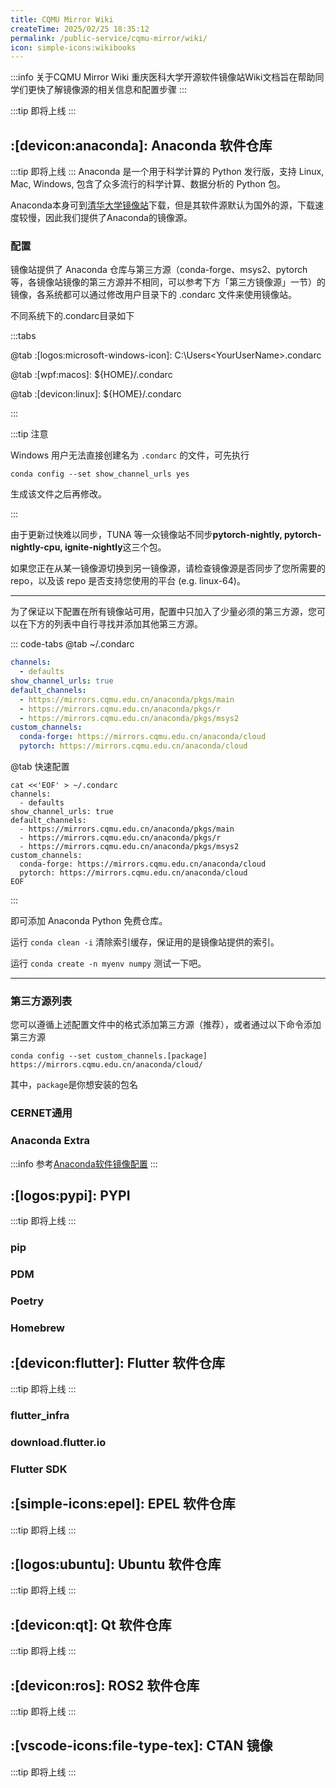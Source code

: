 ```yaml
---
title: CQMU Mirror Wiki
createTime: 2025/02/25 18:35:12
permalink: /public-service/cqmu-mirror/wiki/
icon: simple-icons:wikibooks
---
```


:::info 关于CQMU Mirror Wiki
重庆医科大学开源软件镜像站Wiki文档旨在帮助同学们更快了解镜像源的相关信息和配置步骤
:::

:::tip
即将上线
:::

[//]: # (TODO: 待完善)

## :[devicon:anaconda]: Anaconda 软件仓库
:::tip
即将上线
:::
Anaconda 是一个用于科学计算的 Python 发行版，支持 Linux, Mac, Windows, 包含了众多流行的科学计算、数据分析的 Python 包。

Anaconda本身可到[清华大学镜像站](https://mirrors.tuna.tsinghua.edu.cn/anaconda/archive/)下载，但是其软件源默认为国外的源，下载速度较慢，因此我们提供了Anaconda的镜像源。

### 配置

镜像站提供了 Anaconda 仓库与第三方源（conda-forge、msys2、pytorch 等，各镜像站镜像的第三方源并不相同，可以参考下方「第三方镜像源」一节）的镜像，各系统都可以通过修改用户目录下的 .condarc 文件来使用镜像站。

不同系统下的.condarc目录如下

[//]: # (:::details 不同系统下的.condarc目录如下)

[//]: # (:[devicon:linux]: ${HOME}/.condarc)

[//]: # ()
[//]: # (:[wpf:macos]: ${HOME}/.condarc)

[//]: # ()
[//]: # (:[logos:microsoft-windows-icon]: C:\Users\<YourUserName>\.condarc)

[//]: # (:::)

:::tabs

@tab :[logos:microsoft-windows-icon]: C:\Users\<YourUserName>\.condarc

@tab :[wpf:macos]: ${HOME}/.condarc

@tab :[devicon:linux]: ${HOME}/.condarc

:::



:::tip 注意

Windows 用户无法直接创建名为 `.condarc` 的文件，可先执行 
```shell no
conda config --set show_channel_urls yes 
```
生成该文件之后再修改。

:::

由于更新过快难以同步，TUNA 等一众镜像站不同步**pytorch-nightly, pytorch-nightly-cpu, ignite-nightly**这三个包。

如果您正在从某一镜像源切换到另一镜像源，请检查镜像源是否同步了您所需要的 repo，以及该 repo 是否支持您使用的平台 (e.g. linux-64)。

---

为了保证以下配置在所有镜像站可用，配置中只加入了少量必须的第三方源，您可以在下方的列表中自行寻找并添加其他第三方源。

::: code-tabs
@tab ~/.condarc
```yaml
channels:
  - defaults
show_channel_urls: true
default_channels:
  - https://mirrors.cqmu.edu.cn/anaconda/pkgs/main
  - https://mirrors.cqmu.edu.cn/anaconda/pkgs/r
  - https://mirrors.cqmu.edu.cn/anaconda/pkgs/msys2
custom_channels:
  conda-forge: https://mirrors.cqmu.edu.cn/anaconda/cloud
  pytorch: https://mirrors.cqmu.edu.cn/anaconda/cloud
```

@tab 快速配置
```shell
cat <<'EOF' > ~/.condarc
channels:
  - defaults
show_channel_urls: true
default_channels:
  - https://mirrors.cqmu.edu.cn/anaconda/pkgs/main
  - https://mirrors.cqmu.edu.cn/anaconda/pkgs/r
  - https://mirrors.cqmu.edu.cn/anaconda/pkgs/msys2
custom_channels:
  conda-forge: https://mirrors.cqmu.edu.cn/anaconda/cloud
  pytorch: https://mirrors.cqmu.edu.cn/anaconda/cloud
EOF
```

:::

即可添加 Anaconda Python 免费仓库。

运行 `conda clean -i` 清除索引缓存，保证用的是镜像站提供的索引。

运行 `conda create -n myenv numpy` 测试一下吧。

---

### 第三方源列表

您可以遵循上述配置文件中的格式添加第三方源（推荐），或者通过以下命令添加第三方源

```shell
conda config --set custom_channels.[package] https://mirrors.cqmu.edu.cn/anaconda/cloud/
```

其中，`package`是你想安装的包名


### CERNET通用



### Anaconda Extra

:::info
参考[Anaconda软件镜像配置](/public-service/cqmu-mirror/wiki/#配置)
:::

## :[logos:pypi]: PYPI 
:::tip
即将上线
:::
### pip

### PDM

### Poetry

### Homebrew

## :[devicon:flutter]: Flutter 软件仓库
:::tip
即将上线
:::
### flutter_infra

### download.flutter.io

### Flutter SDK

## :[simple-icons:epel]: EPEL 软件仓库
:::tip
即将上线
:::
## :[logos:ubuntu]: Ubuntu 软件仓库
:::tip
即将上线
:::
## :[devicon:qt]: Qt 软件仓库
:::tip
即将上线
:::
## :[devicon:ros]: ROS2 软件仓库
:::tip
即将上线
:::
## :[vscode-icons:file-type-tex]: CTAN 镜像
:::tip
即将上线
:::